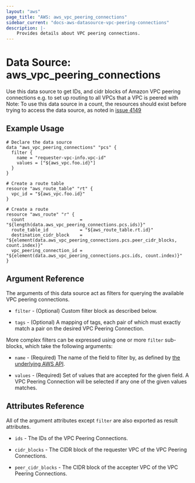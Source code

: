 ```yaml
---
layout: "aws"
page_title: "AWS: aws_vpc_peering_connections"
sidebar_current: "docs-aws-datasource-vpc-peering-connections"
description: |-
    Provides details about VPC peering connections.
---
```


# Data Source: aws_vpc_peering_connections

Use this data source to get IDs, and cidr blocks of Amazon VPC peering connections
e.g. to set up routing to all VPCs that a VPC is peered with
Note: To use this data source in a count, the resources should exist before trying to access
the data source, as noted in [issue 4149](https://github.com/hashicorp/terraform/issues/4149)

## Example Usage

```hcl
# Declare the data source
data "aws_vpc_peering_connections" "pcs" {
  filter {
    name = "requester-vpc-info.vpc-id"
    values = ["${aws_vpc.foo.id}"]
  }
}

# Create a route table
resource "aws_route_table" "rt" {
  vpc_id = "${aws_vpc.foo.id}"
}

# Create a route
resource "aws_route" "r" {
  count                     = "${length(data.aws_vpc_peering_connections.pcs.ids)}"
  route_table_id            = "${aws_route_table.rt.id}"
  destination_cidr_block    = "${element(data.aws_vpc_peering_connections.pcs.peer_cidr_blocks, count.index)}"
  vpc_peering_connection_id = "${element(data.aws_vpc_peering_connections.pcs.ids, count.index)}"
}
```

## Argument Reference

The arguments of this data source act as filters for querying the available VPC peering connections.

* `filter` - (Optional) Custom filter block as described below.

* `tags` - (Optional) A mapping of tags, each pair of which must exactly match
  a pair on the desired VPC Peering Connection.

More complex filters can be expressed using one or more `filter` sub-blocks,
which take the following arguments:

* `name` - (Required) The name of the field to filter by, as defined by
  [the underlying AWS API](http://docs.aws.amazon.com/AWSEC2/latest/APIReference/API_DescribeVpcPeeringConnections.html).

* `values` - (Required) Set of values that are accepted for the given field.
  A VPC Peering Connection will be selected if any one of the given values matches.

## Attributes Reference

All of the argument attributes except `filter` are also exported as result attributes.

* `ids` - The IDs of the VPC Peering Connections.

* `cidr_blocks` - The CIDR block of the requester VPC of the VPC Peering Connections.

* `peer_cidr_blocks` - The CIDR block of the accepter VPC of the VPC Peering Connections.

